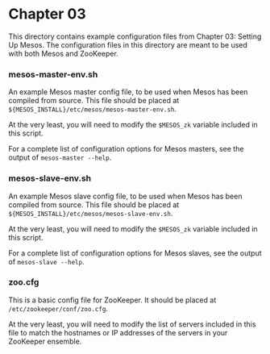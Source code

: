 # Chapter 03
This directory contains example configuration files from Chapter 03: Setting Up
Mesos. The configuration files in this directory are meant to be used with both
Mesos and ZooKeeper.

### mesos-master-env.sh
An example Mesos master config file, to be used when Mesos has been compiled
from source. This file should be placed at
`${MESOS_INSTALL}/etc/mesos/mesos-master-env.sh`.

At the very least, you will need to modify the `$MESOS_zk` variable included
in this script.

For a complete list of configuration options for Mesos masters, see the output
of `mesos-master --help`.

### mesos-slave-env.sh
An example Mesos slave config file, to be used when Mesos has been compiled
from source. This file should be placed at
`${MESOS_INSTALL}/etc/mesos/mesos-slave-env.sh`.

At the very least, you will need to modify the `$MESOS_zk` variable included
in this script.

For a complete list of configuration options for Mesos slaves, see the output
of `mesos-slave --help`.

### zoo.cfg
This is a basic config file for ZooKeeper. It should be placed at
`/etc/zookeeper/conf/zoo.cfg`.

At the very least, you will need to modify the list of servers included in this
file to match the hostnames or IP addresses of the servers in your ZooKeeper
ensemble.
